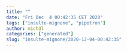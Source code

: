 ```yaml
---
title: ""
date: "Fri Dec  4 00:42:35 CET 2020"
tags: ["insulte-mignone", "pipotron"]
author: m1ch3l
categories: ["generated"]
slug: "insulte-mignone/2020-12-04-00:42:35"
---
```



